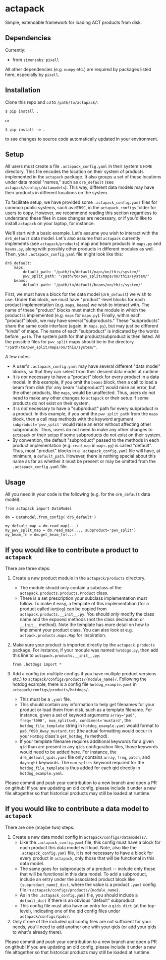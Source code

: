 # actapack
Simple, extendable framework for loading ACT products from disk.

## Dependencies
Currently:
* from `simonsobs`: `pixell`

All other dependencies (e.g. `numpy` etc.) are required by packages listed here, especially by `pixell`.

## Installation
Clone this repo and `cd` to `/path/to/actapack/`:
```
$ pip install .
```
or 
```
$ pip install -e .
```
to see changes to source code automatically updated in your environment.

## Setup
All users must create a file `.actapack_config.yaml` in their system's `HOME` directory. This file encodes the location on their system of products implemented in the `actapack` package. It also groups a set of these locations under data model "names," such as `dr6_default` (see `actapack/configs/datamodels`). This way, different data models may have their products in different locations on the system. 

To facilitate setup, we have provided some `.actapack_config.yaml` files for common public systems, such as `NERSC`, in the `actapack_configs` folder for users to copy. However, we recommend reading this section regardless to understand these files in case changes are necessary, or if you'd like to install `actapack` on your laptop, for instance.

We'll start with a basic example. Let's assume you wish to interact with the `dr6_default` data model. Let's also assume that `actapack` currently implements (see `actapack/products`) map and beam products in `maps.py` and `beams.py`, along with possibly other products in different modules as well. Then, your `.actapack_config.yaml` file might look like this:
```
dr6_default:
    maps:
        default_path: "/path/to/default/maps/on/this/system/"
        pwv_split_path: "/path/to/pwv_split/maps/on/this/system/"
    beams:
        default_path: "/path/to/default/beams/on/this/system/"
```
First, we must have a block for the data model (`dr6_default`) we wish to use. Under this block, we must have "product"-level blocks for each product implementation (e.g. `maps`, `beams`) we wish to interact with. The name of these "product" blocks must match the module in which the product is implemented (e.g. `maps` for `maps.py`). Finally, within each "product" block, we may have several "subproducts." These "subproducts" share the same code interface (again, in `maps.py`), but may just be different "kinds" of maps. The name of each "subproduct" is indicated by the words before `_path`. The system path for that product/subproduct is then listed. All the possible files for `pwv_split` maps should be in the directory `"/path/to/pwv_split/maps/on/this/system/"`.

A few notes:
* A user's `.actapack_config.yaml` may have several different "data model" blocks, so that they can select from their desired data model at runtime.
* It is *not* necessary to have a "product" block for every product in a data model. In this example, if you omit the `beams` block, then a call to load a beam from disk (for any beam "subproduct") would raise an error, but the other products, like `maps`, would be unaffected. Thus, users do not need to make any other changes to `actapack` or their setup if some products do not exist on their system.  
* It is *not* necessary to have a "subproduct" path for every subproduct in a product. In this example, if you omit the `pwv_split_path` from the `maps` block, then a call map methods with the keyword argument `subproduct='pwv_split'` would raise an error without affecting other subproducts. Thus, users do not need to make any other changes to `actapack` or their setup if some subproducts do not exist on their system.  
* By convention, the default "subproduct" passed to the methods in each product implementation (e.g. `read_map` in `maps.py`) is called "default". Thus, most "product" blocks in a `.actapack_config.yaml` file will have, at minimum, a `default_path`. However, there is nothing special about this name as far as whether it must be present or may be omitted from the `.actapack_config.yaml` file.

## Usage
All you need in your code is the following (e.g. for the `dr6_default` data model):
```
from actapack import DataModel

dm = DataModel.from_config('dr6_default')

my_default_map = dm.read_map(...)
my_pwv_split_map = dm.read_map(..., subproduct='pwv_split')
my_beam_fn = dm.get_beam_fn(...)
```

## If you would like to contribute a product to `actapack`
There are three steps:
1. Create a new product module in the `actapack/products` directory.
    * The module should only contain a subclass of the `actapack.products.products.Product` class.
    * There is a set prescription your subclass implementation must follow. To make it easy, a template of this implementation (for a product called `HotDog`) can be copied from `actapack.products.__init__.py`. You should *only* modify the class name and the exposed methods (not the class declaration or `__init__` method). Note the template has more detail on how to implement your product class. You can also look at e.g. `actpack.products.maps.Map` for inspiration.
2. Make sure your product is imported directly by the `actapack.products` package. For instance, if your module was named `hotdogs.py`, then add this line to `actapack.products.__init__.py`:

    ```
    from .hotdogs import *
    ```
3. Add a config (or multiple configs if you have multiple product versions etc.) to `actapack/configs/products/{module_name}/`. Following the hotdog example, there is a config file `hotdog_example.yaml` in `actapack/configs/products/hotdogs/`.
    * This must be a `.yaml` file.
    * This should contain any information to help get filenames for your product or load them from disk, such as a template filename. For instance, given a set of keyword arguments `array='pa6', freq='f090', num_splits=8, condiment='mustard'`, the `hotdog_file_template` string in `hotdog_example.yaml` would format to `pa6_f090_8way_mustard.txt` (the actual formatting would occur in your `HotDog` class's `get_hotdog_fn` method).
    * If your template filename requires additional keywords for a given `qid` than are present in any `qids` configuration files, those keywords would need to be added here. For instance, the `dr6_default_qids.yaml` file only contains `array`, `freq`, `patch`, and `daynight` keywords. The `num_splits` keyword required for the `hotdog_file_template` is thus added for each qid directly in `hotdog_example.yaml`.
    
Please commit and push your contribution to a new branch and open a PR on github! If you are updating an old config, please include it under a new file altogether so that historical products may still be loaded at runtime.
    
## If you would like to contribute a data model to `actapack`
There are one (maybe two) steps:
1. Create a new data model config in `actapack/configs/datamodels/`.
    * Like the `.actapack_config.yaml` file, this config must have a block for each product this data model will load. Note, also like the `.actapack_config.yaml` file, it is not necessary to have a block for every product in `actapack`, only those that will be functional in this data model.
    * The same goes for subproducts of a product -- include only those that will be functional in this data model. To add a subproduct, include an entry under the associated product block like `{subproduct_name}_dict`, where the value is a product `.yaml` config file in `actapack/configs/products/{module_name}`. 
    * As in the `.actapack_config.yaml` file, you should include a `default_dict` if there is an obvious "default" subproduct. 
    * This config file must also have an entry for a `qids_dict` (at the top-level), indicating one of the qid config files under `actapack/configs/qids/`.
2. Only if one of the included qid config files are not sufficient for your needs, you'll need to add another one with your qids (or add your qids to what's already there).

Please commit and push your contribution to a new branch and open a PR on github! If you are updating an old config, please include it under a new file altogether so that historical products may still be loaded at runtime.
